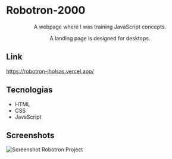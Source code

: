 # Robotron-2000

<p align="center">A webpage where I was training JavaScript concepts.</p>
<p align="center">A landing page is designed for desktops.</p>

## Link
https://robotron-jholsas.vercel.app/

## Tecnologias
* HTML
* CSS
* JavaScript

## Screenshots
![Screenshot Robotron Project](https://i.imgur.com/GHeY5kb.png)
